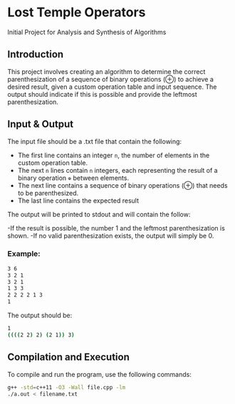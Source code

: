 # Lost Temple Operators
Initial Project for Analysis and Synthesis of Algorithms

## Introduction
This project involves creating an algorithm to determine the correct parenthesization of a sequence of binary operations (⊕) to achieve a desired result, given a custom operation table and input sequence. The output should indicate if this is possible and provide the leftmost parenthesization.

## Input & Output
The input file should be a .txt file that contain the following:

- The first line contains an integer `n`, the number of elements in the custom operation table.
- The next `n` lines contain `n` integers, each representing the result of a binary operation `⊕` between elements.
- The next line contains a sequence of binary operations (⊕) that needs to be parenthesized.
- The last line contains the expected result
  
The output will be printed to stdout and will contain the follow:

-If the result is possible, the number 1 and the leftmost parenthesization is shown. 
-If no valid parenthesization exists, the output will simply be 0.

### Example:
```bash
3 6
3 2 1
3 2 1
1 3 3
2 2 2 2 1 3
1
```
The output should be:
```bash
1
((((2 2) 2) (2 1)) 3)
```
## Compilation and Execution

To compile and run the program, use the following commands:
```bash
g++ -std=c++11 -O3 -Wall file.cpp -lm
./a.out < filename.txt
```

